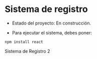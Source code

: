 <h1>Sistema de registro</h1>

- Estado del proyecto: En construcción.

- Para ejecutar el sistema, debes poner:

```npm install react```

Sistema de Registro 2
